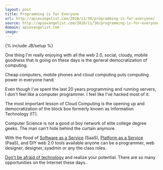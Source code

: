 ```yaml
---
layout: post
title: Programming is for Everyone
url: http://apievangelist.com/2010/11/30/programming-is-for-everyone/
source: http://apievangelist.com/2010/11/30/programming-is-for-everyone/
domain: apievangelist.com
image: 
---
```

{% include JB/setup %}<p>One thing I'm really enjoying with all the web 2.0, social, cloudy, mobile goodness that is going on these days is the general democratization of computing.<p></p>
Cheap computers, mobile phones and cloud computing puts computing power in everyone hand.<p></p>
Even though I've spent the last 20 years programming and running servers, I don't feel like a computer programmer. I feel like I've hacked most of it.<p></p>
The most important lesson of Cloud Computing is the opening up and democratization of the block box formerly known as Information Technology (IT).<p></p>
Computer Science is not a good ol boy network of elite college degree geeks. The man can't hide behind the curtain anymore.<p></p>
With the flood of <a href="http://www.kinlane.com/category/software-as-a-service-saas/">Software as a Service</a> (SaaS), <a href="http://www.kinlane.com/category/platform-as-a-service-paas/">Platform as a Service </a>(PaaS), and DIY web 2.0 tools available anyone can be a programmer, web designer, designer, syadmin or any the class roles.<p></p>
<a href="http://www.kinlane.com/2009/10/afraid-of-technology-and-change/" target="_blank">Don't be afraid of technology</a> and realize your potential. There are so many opportunities on the Internet these days..</p>
